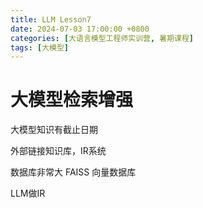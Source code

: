 ```yaml
---
title: LLM Lesson7
date: 2024-07-03 17:00:00 +0800
categories: [大语言模型工程师实训营, 暑期课程]
tags: [大模型]
---
```


# 大模型检索增强

大模型知识有截止日期

外部链接知识库，IR系统

数据库非常大
FAISS
向量数据库

LLM做IR
